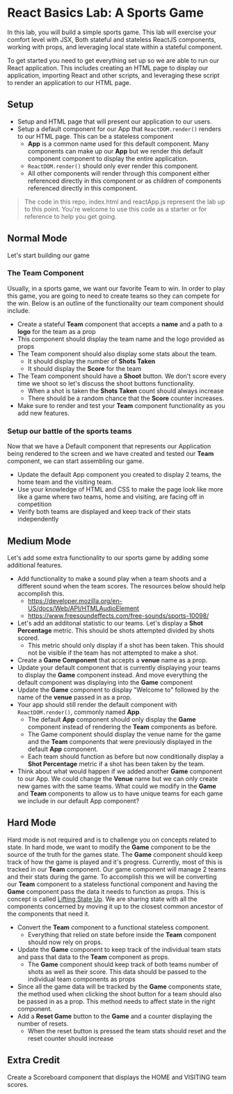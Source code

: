 # React Basics Lab: A Sports Game
In this lab, you will build a simple sports game. This lab will exercise your comfort level with JSX, Both stateful and stateless ReactJS components, working with props, and leveraging local state within a stateful component. 

To get started you need to get everything set up so we are able to run our React application. This includes creating an HTML page to display our application, importing React and other scripts, and leveraging these script to render an application to our HTML page.

## Setup
* Setup and HTML page that will present our application to our users.
* Setup a default component for our App that ```ReactDOM.render()``` renders to our HTML page. This can be a stateless component
    * **App** is a common name used for this default component. Many components can make up our **App** but we render this default component component to display the entire application.
    * ```ReactDOM.render()``` should only ever render this component.
    * All other components will render through this component either referenced directly in this component or as children of components referenced directly in this component.

> The code in this repo, index.html and reactApp.js represent the lab up to this point. You're welcome to use this code as a starter or for reference to help you get going.

## Normal Mode
Let's start building our game

### The Team Component
Usually, in a sports game, we want our favorite Team to win. In order to play this game, you are going to need to create teams so they can compete for the win. Below is an outline of the functionality our team component should include.

* Create a stateful **Team** component that accepts a **name** and a path to a **logo** for the team as a prop
* This component should display the team name and the logo provided as props
* The Team component should also display some stats about the team.
    * It should display the number of **Shots Taken**
    * It should display the **Score** for the team
* The Team component should have a **Shoot** button. We don't score every time we shoot so let's discuss the shoot buttons functionality.
    * When a shot is taken the **Shots Taken** count should always increase
    * There should be a random chance that the **Score** counter increases.
* Make sure to render and test your **Team** component functionality as you add new features.

### Setup our battle of the sports teams
Now that we have a Default component that represents our Application being rendered to the screen and we have created and tested our **Team** component, we can start assembling our game.

* Update the default App component you created to display 2 teams, the home team and the visiting team.
* Use your knowledge of HTML and CSS to make the page look like more like a game where two teams, home and visiting, are facing off in competition
* Verify both teams are displayed and keep track of their stats independently

## Medium Mode
Let's add some extra functionality to our sports game by adding some additional features.

* Add functionality to make a sound play when a team shoots and a different sound when the team scores. The resources below should help accomplish this.
    * https://developer.mozilla.org/en-US/docs/Web/API/HTMLAudioElement
    * https://www.freesoundeffects.com/free-sounds/sports-10098/
* Let's add an additonal statistic to our teams. Let's display a **Shot Percentage** metric. This should be shots attempted divided by shots scored.
    * This metric should only display if a shot has been taken. This should not be visible if the team has not attempted to make a shot.
* Create a **Game Component** that accepts a **venue** name as a prop.
* Update your default component that is currently displaying your teams to display the **Game** component instead. And move everything the default component was displaying into the **Game** component
* Update the **Game** component to display "Welcome to" followed by the name of the **venue** passed in as a prop.
* Your app should still render the default component with ```ReactDOM.render()```, commonly named **App**. 
    * The default **App** component should only display the **Game** component instead of rendering the **Team** components as before. 
    * The Game component should display the venue name for the game and the **Team** components that were previously displayed in the default **App** component.
    * Each team should function as before but now conditionally display a **Shot Percentage** metric if a shot has been taken by the team.
* Think about what would happen if we added another **Game** component to our App. We could change the **Venue** name but we can only create new games with the same teams. What could we modify in the **Game** and **Team** components to allow us to have unique teams for each game we include in our default App component?

## Hard Mode
Hard mode is not required and is to challenge you on concepts related to state. In hard mode, we want to modify the **Game** component to be the source of the truth for the games state. The **Game** component should keep track of how the game is played and it's progress. Currently, most of this is tracked in our **Team** component. Our game component will manage 2 teams and their stats during the game. To accomplish this we will be converting our **Team** component to a stateless functional component and having the **Game** component pass the data it needs to function as props. This is concept is called [Lifting State Up](https://reactjs.org/docs/lifting-state-up.html). We are sharing state with all the components concerned by moving it up to the closest common ancestor of the components that need it.

* Convert the **Team** component to a functional stateless component. 
    * Everything that relied on state before inside the **Team** component should now rely on props.
* Update the **Game** component to keep track of the individual team stats and pass that data to the **Team** component as props.
    * The **Game** component should keep track of both teams number of shots as well as their score. This data should be passed to the individual team components as props
* Since all the game data will be tracked by the **Game** components state, the method used when clicking the shoot button for a team should also be passed in as a prop. This method needs to affect state in the right component.
* Add a **Reset Game** button to the **Game** and a counter displaying the number of resets.
    * When the reset button is pressed the team stats should reset and the reset counter should increase

## Extra Credit
Create a Scoreboard component that displays the HOME and VISITING team scores.